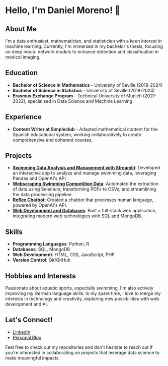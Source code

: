 # Hello, I'm Daniel Moreno! 👋

## About Me
I'm a data enthusiast, mathematician, and statistician with a keen interest in machine learning. Currently, I'm immersed in my bachelor's thesis, focusing on deep neural network models to enhance detection and classification in medical imaging.

## Education
- **Bachelor of Science in Mathematics** - University of Seville (2018-2024)
- **Bachelor of Science in Statistics** - University of Seville (2018-2024)
- **Erasmus Exchange Program** - Technical University of Munich (2021-2022), specialized in Data Science and Machine Learning

## Experience
- **Content Writer at Simpleclub** - Adapted mathematical content for the Spanish educational system, working collaboratively to create comprehensive and coherent courses.

## Projects
- **[Swimming Data Analysis and Management with Streamlit](https://github.com/danmorper/swimming-app)**: Developed an interactive app to analyze and manage swimming data, leveraging Pandas and OpenAI's API.
- **[Webscraping Swimming Competition Data](https://github.com/danmorper/automatization-swimming-data)**: Automated the extraction of data using Selenium, transforming PDFs to CSVs, and streamlining the data processing pipeline.
- **[Reflex Chatbot](https://github.com/danmorper/reflex-tutorial)**: Created a chatbot that processes human language, powered by OpenAI's API.
- **[Web Development and Databases](https://github.com/danmorper/trabajo-base-datos)**: Built a full-stack web application, integrating modern web technologies with SQL and MongoDB.

## Skills
- **Programming Languages**: Python, R
- **Databases**: SQL, MongoDB
- **Web Development**: HTML, CSS, JavaScript, PHP
- **Version Control**: Git/GitHub

## Hobbies and Interests
Passionate about aquatic sports, especially swimming, I'm also actively improving my German language skills. In my spare time, I love to merge my interests in technology and creativity, exploring new possibilities with web development and AI.

## Let's Connect!
- [LinkedIn](https://www.linkedin.com/in/daniel-moreno-006869241/)
- [Personal Blog](https://danimoreno.reflex.run/)

Feel free to check out my repositories and don't hesitate to reach out if you're interested in collaborating on projects that leverage data science to make meaningful impacts.

